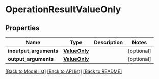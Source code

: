 # OperationResultValueOnly

## Properties
Name | Type | Description | Notes
------------ | ------------- | ------------- | -------------
**inoutput_arguments** | [**ValueOnly**](ValueOnly.md) |  | [optional] 
**output_arguments** | [**ValueOnly**](ValueOnly.md) |  | [optional] 

[[Back to Model list]](../README.md#documentation-for-models) [[Back to API list]](../README.md#documentation-for-api-endpoints) [[Back to README]](../README.md)

